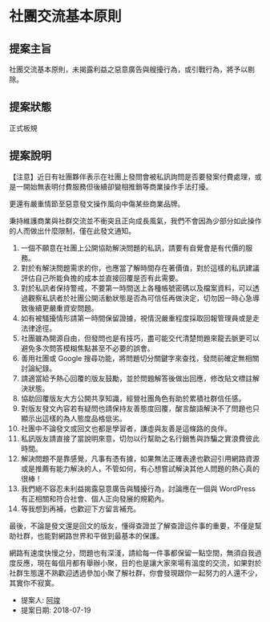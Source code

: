 # 社團交流基本原則

## 提案主旨

社團交流基本原則，未揭露利益之惡意廣告與艘擾行為，或引戰行為，將予以剔除。

## 提案狀態

正式板規

## 提案說明

【注意】近日有社團夥伴表示在社團上發問會被私訊詢問是否要發案付費處理，或是一開始無表明付費服務但後續卻變相推銷等商業操作手法打擾。

更還有嚴重情節至惡意發文操作風向中傷某些商業品牌。

秉持維護商業與社群交流並不衝突且正向成長風氣，我們不會因為少部分如此操作的人而做出什麼限制，僅在此發文通知。

1. 一個不願意在社團上公開協助解決問題的私訊，請要有自覺會是有代價的服務。
1. 對於有解決問題需求的你，也應當了解時間存在著價值，對於這樣的私訊建議評估自己所能負擔的成本並直接回覆是否有此需要。
1. 對於私訊者保持警戒，不要第一時間送上各種帳號密碼以及檔案資料，可以透過觀察私訊者於社團公開活動狀態是否為可信任再做決定，切勿因一時心急導致後續更嚴重資安問題。
1. 如有被騷擾情形請第一時間保留證據，視情況嚴重程度採取回報管理員或是走法律途徑。
1. 社團雖為開源自由，但發問也是有技巧，盡可能交代清楚問題來龍去脈更可以避免多次問答模糊焦點甚至不必要的誤會。
1. 善用社團或 Google 搜尋功能，將問題切分關鍵字來查找，發問前確定無相關討論紀錄。
1. 請適當給予熱心回覆的版友鼓勵，並於問題解答後做出回應，修改貼文標註解決狀態。
1. 協助回覆版友大方公開共享知識，經營社團角色有助於累積社群信任感。
1. 對版友發文內容若有疑問也請保持友善態度回覆，酸言酸語解決不了問題也只顯示出這樣的為人態度品格低劣。
1. 社團中不論發文或回文也都是學習者，謙虛與友善是這條路的良伴。
1. 私訊版友請直接了當說明來意，切勿以行幫助之名行銷售與詐騙之實浪費彼此時間。
1. 解決問題不是靠感覺，凡事有憑有據，如果無法正確表達也歡迎引用網路資源或是推薦有能力解決的人，不管如何，有心想嘗試解決其他人問題的熱心真的很棒！
1. 我們絕不容忍未利益揭露惡意廣告與騷擾行為，討論應在一個與 WordPress 有正相關和符合社會、個人正向發展的規範內。
1. 等我想到再補，也歡迎下方留言補充。

最後，不論是發文還是回文的版友，懂得查證並了解查證這件事的重要，不僅是幫助社群，也能對網路世界和平做到最基本的保護。

網路有速度快慢之分，問題也有深淺，請給每一件事都保留一點空間，無須自我過度反應，現在每個月都有舉辦小聚，目的也是讓大家來場有溫度的交流，如果對於社群生態還不熟歡迎透過參加小聚了解社群，你會發現跟你一起努力的人還不少，其實你不寂寞。

* 提案人: [阿竣](https://github.com/nczz)
* 提案日期: 2018-07-19